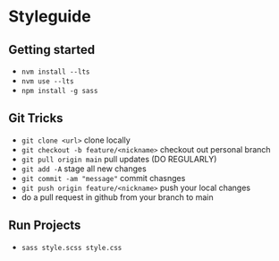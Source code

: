 # Styleguide

## Getting started 
* `nvm install --lts`
* `nvm use --lts`
* `npm install -g sass`

## Git Tricks
* `git clone <url>` clone locally
* `git checkout -b feature/<nickname>` checkout out personal branch
* `git pull origin main` pull updates (DO REGULARLY)
* `git add -A` stage all new changes
* `git commit -am "message"` commit chasnges
* `git push origin feature/<nickname>` push your local changes
* do a pull request in github from your branch to main

## Run Projects
* `sass style.scss style.css`

